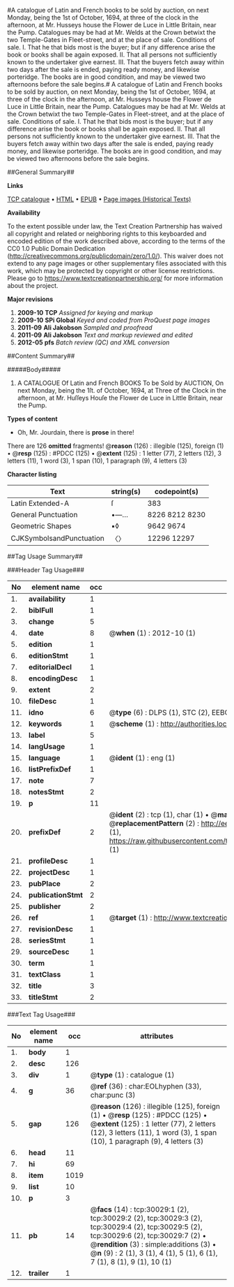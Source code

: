 #A catalogue of Latin and French books to be sold by auction, on next Monday, being the 1st of October, 1694, at three of the clock in the afternoon, at Mr. Husseys house the Flower de Luce in Little Britain, near the Pump. Catalogues may be had at Mr. Welds at the Crown betwixt the two Temple-Gates in Fleet-street, and at the place of sale. Conditions of sale. I. That he that bids most is the buyer; but if any difference arise the book or books shall be again exposed. II. That all persons not sufficiently known to the undertaker give earnest. III. That the buyers fetch away within two days after the sale is ended, paying ready money, and likewise porteridge. The books are in good condition, and may be viewed two afternoons before the sale begins.#
A catalogue of Latin and French books to be sold by auction, on next Monday, being the 1st of October, 1694, at three of the clock in the afternoon, at Mr. Husseys house the Flower de Luce in Little Britain, near the Pump. Catalogues may be had at Mr. Welds at the Crown betwixt the two Temple-Gates in Fleet-street, and at the place of sale. Conditions of sale. I. That he that bids most is the buyer; but if any difference arise the book or books shall be again exposed. II. That all persons not sufficiently known to the undertaker give earnest. III. That the buyers fetch away within two days after the sale is ended, paying ready money, and likewise porteridge. The books are in good condition, and may be viewed two afternoons before the sale begins.

##General Summary##

**Links**

[TCP catalogue](http://www.ota.ox.ac.uk/tcp/)  • 
[HTML](http://tei.it.ox.ac.uk/tcp/Texts-HTML/free/A31/A31281.html)  • 
[EPUB](http://tei.it.ox.ac.uk/tcp/Texts-EPUB/free/A31/A31281.epub) • 
[Page images (Historical Texts)](https://historicaltexts.jisc.ac.uk/eebo-99825643e)

**Availability**

To the extent possible under law, the Text Creation Partnership has waived all copyright and related or neighboring rights to this keyboarded and encoded edition of the work described above, according to the terms of the CC0 1.0 Public Domain Dedication (http://creativecommons.org/publicdomain/zero/1.0/). This waiver does not extend to any page images or other supplementary files associated with this work, which may be protected by copyright or other license restrictions. Please go to https://www.textcreationpartnership.org/ for more information about the project.

**Major revisions**

1. __2009-10__ __TCP__ *Assigned for keying and markup*
1. __2009-10__ __SPi Global__ *Keyed and coded from ProQuest page images*
1. __2011-09__ __Ali Jakobson__ *Sampled and proofread*
1. __2011-09__ __Ali Jakobson__ *Text and markup reviewed and edited*
1. __2012-05__ __pfs__ *Batch review (QC) and XML conversion*

##Content Summary##

#####Body#####

1. A CATALOGUE Of Latin and French BOOKS To be Sold by AUCTION, On next Monday, being the 1ſt. of October, 1694, at Three of the Clock in the afternoon, at Mr. Huſſeys Houſe the Flower de Luce in Little Britain, near the Pump.

**Types of content**

  * Oh, Mr. Jourdain, there is **prose** in there!

There are 126 **omitted** fragments! 
 @__reason__ (126) : illegible (125), foreign (1)  •  @__resp__ (125) : #PDCC (125)  •  @__extent__ (125) : 1 letter (77), 2 letters (12), 3 letters (11), 1 word (3), 1 span (10), 1 paragraph (9), 4 letters (3)

**Character listing**


|Text|string(s)|codepoint(s)|
|---|---|---|
|Latin Extended-A|ſ|383|
|General Punctuation|•—…|8226 8212 8230|
|Geometric Shapes|▪◊|9642 9674|
|CJKSymbolsandPunctuation|〈〉|12296 12297|

##Tag Usage Summary##

###Header Tag Usage###

|No|element name|occ|attributes|
|---|---|---|---|
|1.|__availability__|1||
|2.|__biblFull__|1||
|3.|__change__|5||
|4.|__date__|8| @__when__ (1) : 2012-10 (1)|
|5.|__edition__|1||
|6.|__editionStmt__|1||
|7.|__editorialDecl__|1||
|8.|__encodingDesc__|1||
|9.|__extent__|2||
|10.|__fileDesc__|1||
|11.|__idno__|6| @__type__ (6) : DLPS (1), STC (2), EEBO-CITATION (1), PROQUEST (1), VID (1)|
|12.|__keywords__|1| @__scheme__ (1) : http://authorities.loc.gov/ (1)|
|13.|__label__|5||
|14.|__langUsage__|1||
|15.|__language__|1| @__ident__ (1) : eng (1)|
|16.|__listPrefixDef__|1||
|17.|__note__|7||
|18.|__notesStmt__|2||
|19.|__p__|11||
|20.|__prefixDef__|2| @__ident__ (2) : tcp (1), char (1)  •  @__matchPattern__ (2) : ([0-9\-]+):([0-9IVX]+) (1), (.+) (1)  •  @__replacementPattern__ (2) : http://eebo.chadwyck.com/downloadtiff?vid=$1&page=$2 (1), https://raw.githubusercontent.com/textcreationpartnership/Texts/master/tcpchars.xml#$1 (1)|
|21.|__profileDesc__|1||
|22.|__projectDesc__|1||
|23.|__pubPlace__|2||
|24.|__publicationStmt__|2||
|25.|__publisher__|2||
|26.|__ref__|1| @__target__ (1) : http://www.textcreationpartnership.org/docs/. (1)|
|27.|__revisionDesc__|1||
|28.|__seriesStmt__|1||
|29.|__sourceDesc__|1||
|30.|__term__|1||
|31.|__textClass__|1||
|32.|__title__|3||
|33.|__titleStmt__|2||


###Text Tag Usage###

|No|element name|occ|attributes|
|---|---|---|---|
|1.|__body__|1||
|2.|__desc__|126||
|3.|__div__|1| @__type__ (1) : catalogue (1)|
|4.|__g__|36| @__ref__ (36) : char:EOLhyphen (33), char:punc (3)|
|5.|__gap__|126| @__reason__ (126) : illegible (125), foreign (1)  •  @__resp__ (125) : #PDCC (125)  •  @__extent__ (125) : 1 letter (77), 2 letters (12), 3 letters (11), 1 word (3), 1 span (10), 1 paragraph (9), 4 letters (3)|
|6.|__head__|11||
|7.|__hi__|69||
|8.|__item__|1019||
|9.|__list__|10||
|10.|__p__|3||
|11.|__pb__|14| @__facs__ (14) : tcp:30029:1 (2), tcp:30029:2 (2), tcp:30029:3 (2), tcp:30029:4 (2), tcp:30029:5 (2), tcp:30029:6 (2), tcp:30029:7 (2)  •  @__rendition__ (3) : simple:additions (3)  •  @__n__ (9) : 2 (1), 3 (1), 4 (1), 5 (1), 6 (1), 7 (1), 8 (1), 9 (1), 10 (1)|
|12.|__trailer__|1||
